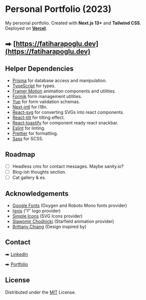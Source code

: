 # Personal Portfolio (2023)

My personal portfolio. Created with **Next.js 13+** and **Tailwind CSS**. Deployed on [**Vercel**](https://vercel.com/).

## ⮕ [https://fatiharapoglu.dev](https://fatiharapoglu.dev)

## Helper Dependencies

-   [Prisma](https://www.prisma.io/) for database access and manipulation.
-   [TypeScript](https://www.typescriptlang.org/) for types.
-   [Framer Motion](https://www.framer.com/motion/) animation components and utilities.
-   [Formik](https://formik.org/) form management utilities.
-   [Yup](https://www.npmjs.com/package/yup/) for form validation schemas.
-   [Next-intl](https://next-intl-docs.vercel.app/) for i18n.
-   [React-svg](https://www.npmjs.com/package/react-svg/) for converting SVGs into react components.
-   [React-tilt](https://www.npmjs.com/package/react-tilt/) for tilting effect.
-   [React-toastify](https://fkhadra.github.io/react-toastify/introduction/) for component ready react snackbar.
-   [Eslint](https://eslint.org/) for linting.
-   [Prettier](https://prettier.io/) for formatting.
-   [Sass](https://sass-lang.com/) for SCSS.

## Roadmap

-   [ ] Headless cms for contact messages. Maybe sanity.io?
-   [ ] Blog-ish thoughts section.
-   [ ] Cat gallery & es.

## Acknowledgements

-   [Google Fonts](https://fonts.google.com/) (Oxygen and Roboto Mono fonts provider)
-   [Ignis](https://dribbble.com/ignis) ("f" logo provider)
-   [Simple Icons](https://simpleicons.org/) (SVG Icons provider)
-   [Slawomir Chodnicki](https://medium.com/@twineworks) (Starfield animation provider)
-   [Brittany Chiang](https://brittanychiang.com/) (Design inspired by)

## Contact

⮕ [LinkedIn](https://www.linkedin.com/in/fatiharapoglu/)

⮕ [Portfolio](https://fatiharapoglu.dev)

## License

Distributed under the [MIT](https://choosealicense.com/licenses/mit/) License.
